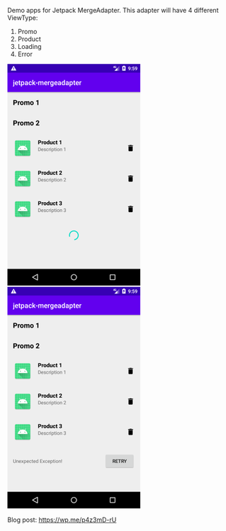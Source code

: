 Demo apps for Jetpack MergeAdapter. This adapter will have 4 different ViewType:


1. Promo
2. Product
3. Loading
4. Error


![image](image/screen-1.png)
![image](image/screen-2.png)


Blog post: https://wp.me/p4z3mD-rU
